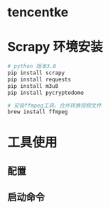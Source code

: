 # tencentke

# Scrapy 环境安装

```python
# python 版本3.8
pip install scrapy
pip install requests
pip install m3u8
pip install pycryptodome

# 安装ffmpeg工具，合并转换视频文件
brew install ffmpeg
```

# 工具使用

## 配置



## 启动命令